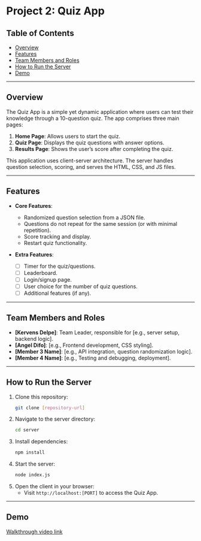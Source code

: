 # Project 2: Quiz App

## Table of Contents
- [Overview](#overview)
- [Features](#features)
- [Team Members and Roles](#team-members-and-roles)
- [How to Run the Server](#how-to-run-the-server)
- [Demo](#demo)

---

## Overview
The Quiz App is a simple yet dynamic application where users can test their knowledge through a 10-question quiz. The app comprises three main pages:
1. **Home Page**: Allows users to start the quiz.
2. **Quiz Page**: Displays the quiz questions with answer options.
3. **Results Page**: Shows the user’s score after completing the quiz.

This application uses client-server architecture. The server handles question selection, scoring, and serves the HTML, CSS, and JS files.

---

## Features
- **Core Features**:
  - Randomized question selection from a JSON file.
  - Questions do not repeat for the same session (or with minimal repetition).
  - Score tracking and display.
  - Restart quiz functionality.

- **Extra Features**:
  - [ ] Timer for the quiz/questions.
  - [ ] Leaderboard.
  - [ ] Login/signup page.
  - [ ] User choice for the number of quiz questions.
  - [ ] Additional features (if any).

---

## Team Members and Roles
- **[Kervens Delpe]**: Team Leader, responsible for [e.g., server setup, backend logic].
- **[Angel Difo]**: [e.g., Frontend development, CSS styling].
- **[Member 3 Name]**: [e.g., API integration, question randomization logic].
- **[Member 4 Name]**: [e.g., Testing and debugging, deployment].

---

## How to Run the Server
1. Clone this repository:
   ```bash
   git clone [repository-url]

2. Navigate to the server directory:
   ```bash
   cd server
   ```
3. Install dependencies:
   ```bash
   npm install
   ```
4. Start the server:
   ```bash
   node index.js
   ```
5. Open the client in your browser:
   - Visit `http://localhost:[PORT]` to access the Quiz App.

---

## Demo 
[Walkthrough video link]()
